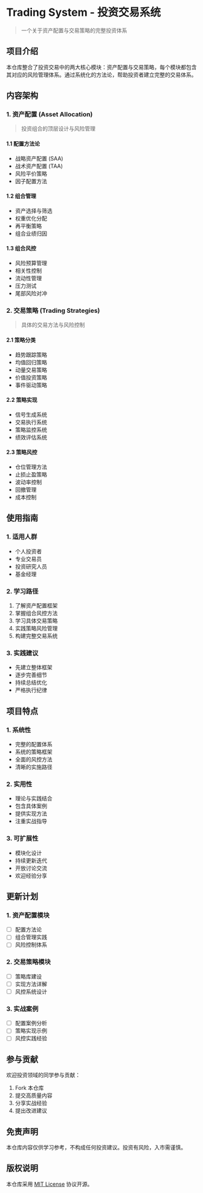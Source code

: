 # Trading System - 投资交易系统

> 一个关于资产配置与交易策略的完整投资体系

## 项目介绍

本仓库整合了投资交易中的两大核心模块：资产配置与交易策略，每个模块都包含其对应的风险管理体系。通过系统化的方法论，帮助投资者建立完整的交易体系。

## 内容架构

### 1. 资产配置 (Asset Allocation)

> 投资组合的顶层设计与风险管理

#### 1.1 配置方法论

- 战略资产配置 (SAA)
- 战术资产配置 (TAA)
- 风险平价策略
- 因子配置方法

#### 1.2 组合管理

- 资产选择与筛选
- 权重优化分配
- 再平衡策略
- 组合业绩归因

#### 1.3 组合风控

- 风险预算管理
- 相关性控制
- 流动性管理
- 压力测试
- 尾部风险对冲

### 2. 交易策略 (Trading Strategies)

> 具体的交易方法与风险控制

#### 2.1 策略分类

- 趋势跟踪策略
- 均值回归策略
- 动量交易策略
- 价值投资策略
- 事件驱动策略

#### 2.2 策略实现

- 信号生成系统
- 交易执行系统
- 策略监控系统
- 绩效评估系统

#### 2.3 策略风控

- 仓位管理方法
- 止损止盈策略
- 波动率控制
- 回撤管理
- 成本控制

## 使用指南

### 1. 适用人群

- 个人投资者
- 专业交易员
- 投资研究人员
- 基金经理

### 2. 学习路径

1. 了解资产配置框架
2. 掌握组合风控方法
3. 学习具体交易策略
4. 实践策略风险管理
5. 构建完整交易系统

### 3. 实践建议

- 先建立整体框架
- 逐步完善细节
- 持续总结优化
- 严格执行纪律

## 项目特点

### 1. 系统性

- 完整的配置体系
- 系统的策略框架
- 全面的风控方法
- 清晰的实施路径

### 2. 实用性

- 理论与实践结合
- 包含具体案例
- 提供实现方法
- 注重实战指导

### 3. 可扩展性

- 模块化设计
- 持续更新迭代
- 开放讨论交流
- 欢迎经验分享

## 更新计划

### 1. 资产配置模块

- [ ] 配置方法论
- [ ] 组合管理实践
- [ ] 风险控制体系

### 2. 交易策略模块

- [ ] 策略库建设
- [ ] 实现方法详解
- [ ] 风控系统设计

### 3. 实战案例

- [ ] 配置案例分析
- [ ] 策略实现示例
- [ ] 风控实践经验

## 参与贡献

欢迎投资领域的同学参与贡献：

1. Fork 本仓库
2. 提交高质量内容
3. 分享实战经验
4. 提出改进建议

## 免责声明

本仓库内容仅供学习参考，不构成任何投资建议。投资有风险，入市需谨慎。

## 版权说明

本仓库采用 [MIT License](LICENSE) 协议开源。
